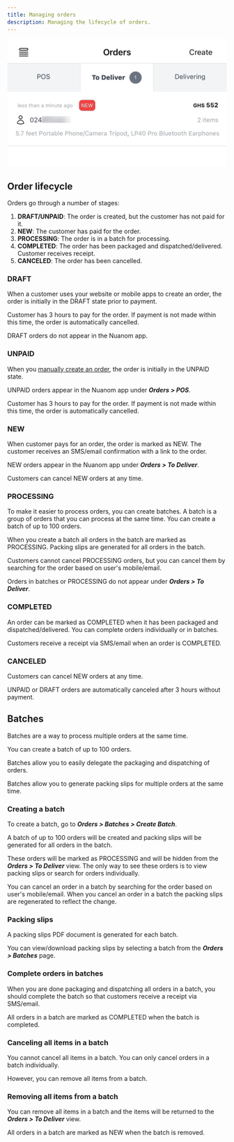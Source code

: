 ```yaml
---
title: Managing orders
description: Managing the lifecycle of orders.
---
```


![Order POS section](../../../../assets/orders-to-delivery.jpeg)


## Order lifecycle

Orders go through a number of stages:

1. **DRAFT/UNPAID**: The order is created, but the customer has not paid for it.
2. **NEW**: The customer has paid for the order.
3. **PROCESSING**: The order is in a batch for processing.
4. **COMPLETED**: The order has been packaged and dispatched/delivered. Customer receives receipt.
5. **CANCELED**: The order has been cancelled.


### DRAFT

When a customer uses your website or mobile apps to create an order, the order is initially in the DRAFT state prior to payment.

Customer has 3 hours to pay for the order. If payment is not made within this time, the order is automatically cancelled.

DRAFT orders do not appear in the Nuanom app.


### UNPAID

When you [manually create an order](/guides/merchant/create-orders/), the order is initially in the UNPAID state.

UNPAID orders appear in the Nuanom app under ***Orders > POS***.

Customer has 3 hours to pay for the order. If payment is not made within this time, the order is automatically cancelled.


### NEW

When customer pays for an order, the order is marked as NEW. The customer receives an SMS/email confirmation with a link to the order.

NEW orders appear in the Nuanom app under ***Orders > To Deliver***.

Customers can cancel NEW orders at any time.


### PROCESSING

To make it easier to process orders, you can create batches. A batch is a group of orders that you can process at the same time.
You can create a batch of up to 100 orders.

When you create a batch all orders in the batch are marked as PROCESSING. Packing slips are generated for all orders in the batch.

Customers cannot cancel PROCESSING orders, but you can cancel them by searching for the order based on user's mobile/email.

Orders in batches or PROCESSING do not appear under ***Orders > To Deliver***. 


### COMPLETED

An order can be marked as COMPLETED when it has been packaged and dispatched/delivered. You can complete orders individually or in batches.

Customers receive a receipt via SMS/email when an order is COMPLETED.


### CANCELED

Customers can cancel NEW orders at any time.

UNPAID or DRAFT orders are automatically canceled after 3 hours without payment.


## Batches

Batches are a way to process multiple orders at the same time.

You can create a batch of up to 100 orders.

Batches allow you to easily delegate the packaging and dispatching of orders.

Batches allow you to generate packing slips for multiple orders at the same time.


### Creating a batch

To create a batch, go to ***Orders > Batches > Create Batch***.

A batch of up to 100 orders will be created and packing slips will be generated for all orders in the batch.

These orders will be marked as PROCESSING and will be hidden from the ***Orders > To Deliver*** view.
The only way to see these orders is to view packing slips or search for orders individually.

You can cancel an order in a batch by searching for the order based on user's mobile/email.
When you cancel an order in a batch the packing slips are regenerated to reflect the change.


### Packing slips

A packing slips PDF document is generated for each batch.

You can view/download packing slips by selecting a batch from the ***Orders > Batches*** page.


### Complete orders in batches

When you are done packaging and dispatching all orders in a batch, you should complete the batch so that customers receive a receipt via SMS/email.

All orders in a batch are marked as COMPLETED when the batch is completed.


### Canceling all items in a batch

You cannot cancel all items in a batch. You can only cancel orders in a batch individually.

However, you can remove all items from a batch.


### Removing all items from a batch

You can remove all items in a batch and the items will be returned to the ***Orders > To Deliver*** view.

All orders in a batch are marked as NEW when the batch is removed.
